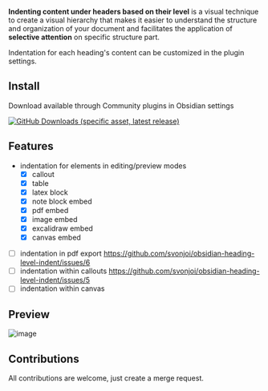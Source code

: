 **Indenting content under headers based on their level** is a visual technique to create a visual hierarchy that makes it easier to understand the structure and organization of your document and facilitates the application of **selective attention** on specific structure part. 

Indentation for each heading's content can be customized in the plugin settings.

## Install

Download available through Community plugins in Obsidian settings

<a href="https://obsidian.md/plugins?id=heading-level-indent"><img src="https://img.shields.io/badge/dynamic/json?query=%24%5B%22heading-level-indent%22%5D.downloads&amp;url=https%3A%2F%2Fraw.githubusercontent.com%2Fobsidianmd%2Fobsidian-releases%2Fmaster%2Fcommunity-plugin-stats.json&amp;label=Downloads:&amp;logo=obsidian&amp;color=8c79de&amp;logoColor=8c79de" alt="GitHub Downloads (specific asset, latest release)"></a>

## Features

- indentation for elements in editing/preview modes
  - [x] callout
  - [x] table
  - [x] latex block
  - [x] note block embed
  - [x] pdf embed
  - [x] image embed
  - [x] excalidraw embed
  - [x] canvas embed
- [ ] indentation in pdf export https://github.com/svonjoi/obsidian-heading-level-indent/issues/6
- [ ] indentation within callouts https://github.com/svonjoi/obsidian-heading-level-indent/issues/5
- [ ] indentation within canvas

## Preview

![image](https://github.com/svonjoi/obsidian-heading-level-indent/assets/58810368/bb4dcf60-edff-4c3a-9c24-a06986b888d9)

## Contributions

All contributions are welcome, just create a merge request.



